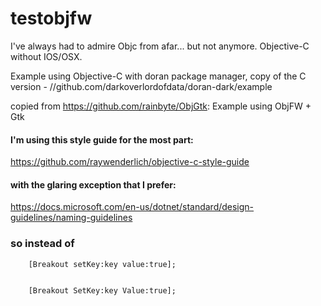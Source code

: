 # testobjfw

I've always had to admire Objc from afar... but not anymore.
Objective-C without IOS/OSX.

Example using Objective-C with doran package manager,
copy of the C version - //github.com/darkoverlordofdata/doran-dark/example

copied from https://github.com/rainbyte/ObjGtk: Example using ObjFW + Gtk


#### I'm using this style guide for the most part:
https://github.com/raywenderlich/objective-c-style-guide

#### with the glaring exception that I prefer:
https://docs.microsoft.com/en-us/dotnet/standard/design-guidelines/naming-guidelines

### so instead of 
```objc
    [Breakout setKey:key value:true];
 
```

```objc
    [Breakout SetKey:key Value:true];
 
```
